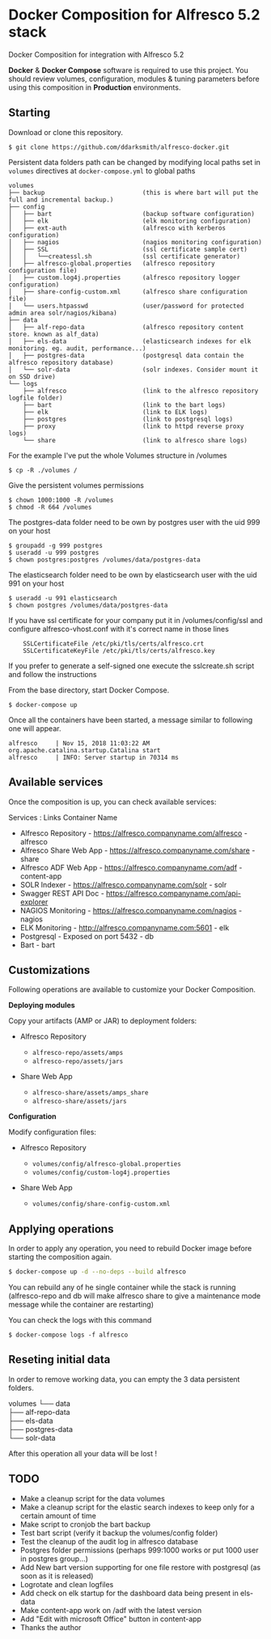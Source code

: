 # Docker Composition for Alfresco 5.2 stack

Docker Composition for integration with Alfresco 5.2

**Docker** & **Docker Compose** software is required to use this project.
You should review volumes, configuration, modules & tuning parameters before using this composition in **Production** environments.

## Starting

Download or clone this repository.
```
$ git clone https://github.com/ddarksmith/alfresco-docker.git
```

Persistent data folders path can be changed by modifying local paths set in `volumes` directives at `docker-compose.yml` to global paths

```
volumes
├── backup                           (this is where bart will put the full and incremental backup.)
├── config
│   ├── bart                         (backup software configuration)
│   ├── elk                          (elk monitoring configuration)
│   ├── ext-auth                     (alfresco with kerberos configuration)
│   ├── nagios                       (nagios monitoring configuration)
│   ├── SSL                          (ssl certificate sample cert)
│   │   └──createssl.sh              (ssl certificate generator)
│   ├── alfresco-global.properties   (alfresco repository configuration file)
│   ├── custom.log4j.properties      (alfresco repository logger configuration)
│   ├── share-config-custom.xml      (alfresco share configuration file)
│   └── users.htpasswd               (user/password for protected admin area solr/nagios/kibana)
├── data                             
│   ├── alf-repo-data                (alfresco repository content store. known as alf_data)
│   ├── els-data                     (elasticsearch indexes for elk monitoring. eg. audit, performance...)
│   ├── postgres-data                (postgresql data contain the alfresco repository database)
│   └── solr-data                    (solr indexes. Consider mount it on SSD drive)
└── logs
    ├── alfresco                     (link to the alfresco repository logfile folder)
    ├── bart                         (link to the bart logs)
    ├── elk                          (link to ELK logs)
    ├── postgres                     (link to postgresql logs)
    ├── proxy                        (link to httpd reverse proxy logs)
    └── share                        (link to alfresco share logs)
```

For the example I've put the whole Volumes structure in /volumes
```
$ cp -R ./volumes /
```

Give the persistent volumes permissions
```
$ chown 1000:1000 -R /volumes
$ chmod -R 664 /volumes
```

The postgres-data folder need to be own by postgres user with the uid 999 on your host
```
$ groupadd -g 999 postgres
$ useradd -u 999 postgres
$ chown postgres:postgres /volumes/data/postgres-data

```

The elasticsearch folder need to be own by elasticsearch user with the uid 991 on your host
```
$ useradd -u 991 elasticsearch
$ chown postgres /volumes/data/postgres-data

```

If you have ssl certificate for your company put it in /volumes/config/ssl and configure alfresco-vhost.conf with it's correct name in those lines
```
    SSLCertificateFile /etc/pki/tls/certs/alfresco.crt
    SSLCertificateKeyFile /etc/pki/tls/certs/alfresco.key
```

If you prefer to generate a self-signed one execute the sslcreate.sh script and follow the instructions



From the base directory, start Docker Compose.

```
$ docker-compose up
```

Once all the containers have been started, a message similar to following one will appear.

```
alfresco     | Nov 15, 2018 11:03:22 AM org.apache.catalina.startup.Catalina start
alfresco     | INFO: Server startup in 70314 ms
```


## Available services

Once the composition is up, you can check available services:

Services :               Links                                             Container Name
* Alfresco Repository    - https://alfresco.companyname.com/alfresco       - alfresco 
* Alfresco Share Web App - https://alfresco.companyname.com/share          - share
* Alfresco ADF Web App   - https://alfresco.companyname.com/adf            - content-app
* SOLR Indexer           - https://alfresco.companyname.com/solr           - solr
* Swagger REST API Doc   - https://alfresco.companyname.com/api-explorer   
* NAGIOS Monitoring      - https://alfresco.companyname.com/nagios         - nagios
* ELK Monitoring         - http://alfresco.companyname.com:5601            - elk
* Postgresql             - Exposed on port 5432                            - db
* Bart                                                                     - bart

## Customizations

Following operations are available to customize your Docker Composition.

**Deploying modules**

Copy your artifacts (AMP or JAR) to deployment folders:

* Alfresco Repository
  * `alfresco-repo/assets/amps`
  * `alfresco-repo/assets/jars`

* Share Web App
  * `alfresco-share/assets/amps_share`
  * `alfresco-share/assets/jars`


**Configuration**

Modify configuration files:

* Alfresco Repository
  * `volumes/config/alfresco-global.properties`
  * `volumes/config/custom-log4j.properties`
  
* Share Web App
  * `volumes/config/share-config-custom.xml`


## Applying operations

In order to apply any operation, you need to rebuild Docker image before starting the composition again.

```bash
$ docker-compose up -d --no-deps --build alfresco
```
You can rebuild any of he single container while the stack is running 
(alfresco-repo and db will make alfresco share to give a maintenance mode message while the container are restarting)

You can check the logs with this command

```
$ docker-compose logs -f alfresco
```


## Reseting initial data

In order to remove working data, you can empty the 3 data persistent folders.

volumes
└── data                             
    ├── alf-repo-data           
    ├── els-data                    
    ├── postgres-data                
    └── solr-data
    
After this operation all your data will be lost !

## TODO
- Make a cleanup script for the data volumes
- Make a cleanup script for the elastic search indexes to keep only for a certain amount of time
- Make script to cronjob the bart backup
- Test bart script (verify it backup the volumes/config folder)
- Test the cleanup of the audit log in alfresco database
- Postgres folder permissions (perhaps 999:1000 works or put 1000 user in postgres group...)
- Add New bart version supporting for one file restore with postgresql (as soon as it is released) 
- Logrotate and clean logfiles
- Add check on elk startup for the dashboard data being present in els-data
- Make content-app work on /adf with the latest version
- Add "Edit with microsoft Office" button in content-app
- Thanks the author
